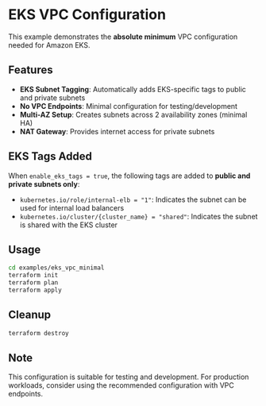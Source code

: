 # EKS VPC Configuration

This example demonstrates the **absolute minimum** VPC configuration needed for Amazon EKS.

## Features

- **EKS Subnet Tagging**: Automatically adds EKS-specific tags to public and private subnets
- **No VPC Endpoints**: Minimal configuration for testing/development
- **Multi-AZ Setup**: Creates subnets across 2 availability zones (minimal HA)
- **NAT Gateway**: Provides internet access for private subnets

## EKS Tags Added

When `enable_eks_tags = true`, the following tags are added to **public and private subnets only**:

- `kubernetes.io/role/internal-elb = "1"`: Indicates the subnet can be used for internal load balancers
- `kubernetes.io/cluster/{cluster_name} = "shared"`: Indicates the subnet is shared with the EKS cluster

## Usage

```bash
cd examples/eks_vpc_minimal
terraform init
terraform plan
terraform apply
```

## Cleanup

```bash
terraform destroy
```

## Note

This configuration is suitable for testing and development. For production workloads, consider using the recommended configuration with VPC endpoints.
